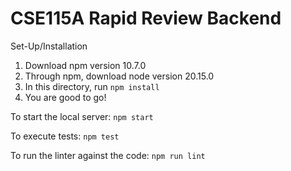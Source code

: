 # CSE115A Rapid Review Backend

Set-Up/Installation
1. Download npm version 10.7.0
2. Through npm, download node version 20.15.0
3. In this directory, run `npm install`
4. You are good to go!

To start the local server: `npm start`

To execute tests: `npm test`

To run the linter against the code: `npm run lint`

